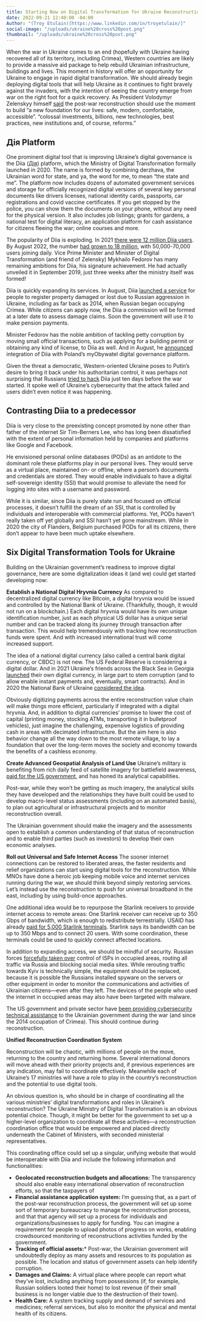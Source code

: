 ```yaml
---
title: Starting Now on Digital Transformation for Ukraine Reconstruction
date: 2022-09-21 12:40:00 -04:00
Author: "(Troy Etulain)[https://www.linkedin.com/in/troyetulain/]"
social-image: "/uploads/ukraine%20cross%20post.png"
thumbnail: "/uploads/ukraine%20cross%20post.png"
---
```


When the war in Ukraine comes to an end (hopefully with Ukraine having recovered all of its territory, including Crimea), Western countries are likely to provide a massive aid package to help rebuild Ukrainian infrastructure, buildings and lives. This moment in history will offer an opportunity for Ukraine to engage in rapid digital transformation. We should already begin deploying digital tools that will help Ukraine as it continues to fight bravely against the invaders, with the intention of seeing the country emerge from war on the right foot for a quick recovery. As President Volodymyr Zelenskyy himself [said](https://www.anews.com.tr/world/2022/07/03/zelensky-calls-for-international-assistance-to-rebuild-ukraine) the post-war reconstruction should use the moment to build “a new foundation for our lives: safe, modern, comfortable, accessible”. “colossal investments, billions, new technologies, best practices, new institutions and, of course, reforms.”

<!--more-->

## Дія Platform

One prominent digital tool that is improving Ukraine’s digital governance is the Diia ([Дія](https://diia.gov.ua/)) platform, which the Ministry of Digital Transformation formally launched in 2020. The name is formed by combining derzhava, the Ukrainian word for state, and ya, the word for me, to mean “the state and me”. The platform now includes dozens of automated government services and storage for officially recognized digital versions of several key personal documents like drivers licenses, national identity cards, passports, car registrations and covid vaccine certificates. If you get stopped by the police, you can show them the documents on your phone, without any need for the physical version. It also includes job listings; grants for gardens, a national test for digital literacy, an application platform for cash assistance for citizens fleeing the war; online courses and more.

The popularity of Diia is exploding. In 2021 [there were 12 million Diia users](https://www.ukrinform.net/rubric-society/3374535-number-of-diia-app-users-has-grown-almost-fivefold-over-year.html). By August 2022, the number [had grown to 18 million](https://twitter.com/FedorovMykhailo/status/1562043296679165952), with 50,000-70,000 users joining daily. Vice Prime Minister and Minister of Digital Transformation (and friend of Zelensky) Mykhailo Fedorov has many remaining ambitions for Diia, his signature achievement. He had actually unveiled it in September 2019, just three weeks after the ministry itself was formed!

Diia is quickly expanding its services. In August, Diia [launched a service](https://babel.ua/en/news/82703-diia-will-accept-applications-for-compensation-for-housing-destroyed-by-the-russians-since-2014) for people to register property damaged or lost due to Russian aggression in Ukraine, including as far back as 2014, when Russian began occupying Crimea. While citizens can apply now, the Diia a commission will be formed at a later date to assess damage claims. Soon the government will use it to make pension payments.

Minister Fedorov has the noble ambition of tackling petty corruption by moving small official transactions, such as applying for a building permit or obtaining any kind of license, to Diia as well. And in August, he [announced](https://www.linkedin.com/in/mykhailo-fedorov-9670b4a3/recent-activity/shares/) integration of Diia with Poland’s myObywatel digital governance platform.

Given the threat a democratic, Western-oriented Ukraine poses to Putin’s desire to bring it back under his authoritarian control, it was perhaps not surprising that Russians [tried to hack](https://babel.ua/ru/news/76723-hakery-nachali-atakovat-i-portal-diya) Diia just ten days before the war started. It spoke well of Ukraine’s cybersecurity that the attack failed and users didn’t even notice it was happening.

## Contrasting Diia to a predecessor

Diia is very close to the preexisting concept promoted by none other than father of the internet Sir Tim-Berners Lee, who has long been dissatisfied with the extent of personal information held by companies and platforms like Google and Facebook.

He envisioned personal online databases (PODs) as an antidote to the dominant role these platforms play in our personal lives. They would serve as a virtual place, maintained on- or offline, where a person’s documents and credentials are stored. They would enable individuals to have a digital self-sovereign identity (SSI) that would promise to alleviate the need for logging into sites with a username and password.

While it is similar, since Diia is purely state run and focused on official processes, it doesn’t fulfill the dream of an SSI, that is controlled by individuals and interoperable with commercial platforms. Yet, PODs haven’t really taken off yet globally and SSI hasn’t yet gone mainstream. While in 2020 the city of Flanders, Belgium purchased PODs for all its citizens, there don’t appear to have been much uptake elsewhere.

## Six Digital Transformation Tools for Ukraine
Building on the Ukrainian government’s readiness to improve digital governance, here are some digitalization ideas it (and we) could get started developing now:

**Establish a National Digital Hryvnia Currency**
As compared to decentralized digital currency like Bitcoin, a digital hryvnia would be issued and controlled by the National Bank of Ukraine. (Thankfully, though, it would not run on a blockchain.) Each digital hryvnia would have its own unique identification number, just as each physical US dollar has a unique serial number and can be tracked along its journey through transaction after transaction. This would help tremendously with tracking how reconstruction funds were spent. And with increased international trust will come increased support.

The idea of a national digital currency (also called a central bank digital currency, or CBDC) is not new. The US Federal Reserve is considering a digital dollar. And in 2021 Ukraine’s friends across the Black Sea in Georgia [launched](https://bm.ge/en/article/fda-m-eleqtrosigareti-usafrtxod-agiara/93146) their own digital currency, in large part to stem corruption (and to allow enable instant payments and, eventually, smart contracts). And in 2020 the National Bank of Ukraine [considered the idea](https://bank.gov.ua/admin_uploads/article/Hartinger_E-Hryvnia_pr_2020-02-21.pdf).

Obviously digitizing payments across the entire reconstruction value chain will make things more efficient, particularly if integrated with a digital hryvnia. And, in addition to digital currencies’ promise to lower the cost of capital (printing money, stocking ATMs, transporting it in bulletproof vehicles), just imagine the challenging, expensive logistics of providing cash in areas with decimated infrastructure. But the aim here is also behavior change all the way down to the most remote village, to lay a foundation that over the long-term moves the society and economy towards the benefits of a cashless economy.

**Create Advanced Geospatial Analysis of Land Use**
Ukraine’s military is benefiting from rich daily feed of satellite imagery for battlefield awareness, [paid for the US government](https://universemagazine.com/en/usa-constantly-provides-ukraine-with-satellite-images/%20%20%20%20%20https:/universemagazine.com/en/usa-constantly-provides-ukraine-with-satellite-images/), and has honed its analytical capabilities.

Post-war, while they won’t be getting as much imagery, the analytical skills they have developed and the relationships they have built could be used to develop macro-level status assessments (including on an automated basis), to plan out agricultural or infrastructural projects and to monitor reconstruction overall.

The Ukrainian government should make the imagery and the assessments open to establish a common understanding of that status of reconstruction and to enable third parties (such as investors) to develop their own economic analyses.

**Roll out Universal and Safe Internet Access**
The sooner internet connections can be restored to liberated areas, the faster residents and relief organizations can start using digital tools for the reconstruction. While MNOs have done a heroic job keeping mobile voice and internet services running during the war, we should think beyond simply restoring services. Let’s instead use the reconstruction to push for universal broadband in the east, including by using build-once approaches.

One additional idea would be to repurpose the Starlink receivers to provide internet access to remote areas: One Starlink receiver can receive up to 350 Gbps of bandwidth, which is enough to redistribute terrestrially. USAID has already [paid for 5,000 Starlink terminals](https://www.washingtonpost.com/politics/2022/04/08/us-quietly-paying-millions-send-starlink-terminals-ukraine-contrary-spacexs-claims/). Starlink says its bandwidth can be up to 350 Mbps and to connect 20 users. With some coordination, these terminals could be used to quickly connect affected locations.

In addition to expanding access, we should be mindful of security. Russian forces [forcefully taken over](https://www.nytimes.com/interactive/2022/08/09/technology/ukraine-internet-russia-censorship.html) control of ISPs in occupied areas, routing all traffic via Russia and blocking social media sites. While rerouting traffic towards Kyiv is technically simple, the equipment should be replaced, because it is possible the Russians installed spyware on the servers or other equipment in order to monitor the communications and activities of Ukrainian citizens—even after they left. The devices of the people who used the internet in occupied areas may also have been targeted with malware.

The US government and private sector have [been providing cybersecurity technical assistance](https://ge.usembassy.gov/protecting-ukraines-internet-access-and-critical-data/) to the Ukrainian government during the war (and since the 2014 occupation of Crimea). This should continue during reconstruction.

**Unified Reconstruction Coordination System**

Reconstruction will be chaotic, with millions of people on the move, returning to the country and returning home. Several international donors will move ahead with their priority projects and, if previous experiences are any indication, may fail to coordinate effectively. Meanwhile each of Ukraine’s 17 ministries will have a role to play in the country’s reconstruction and the potential to use digital tools.

An obvious question is, who should be in charge of coordinating all the various ministries’ digital transformations and roles in Ukraine’s reconstruction? The Ukraine Ministry of Digital Transformation is an obvious potential choice. Though, it might be better for the government to set up a higher-level organization to coordinate all these activities—a reconstruction coordination office that would be empowered and placed directly underneath the Cabinet of Ministers, with seconded ministerial representatives.

This coordinating office could set up a singular, unifying website that would be interoperable with Diia and include the following information and functionalities:
* **Geolocated reconstruction budgets and allocations:** The transparency should also enable easy international observation of reconstruction efforts, so that the taxpayers of
* **Financial assistance application system:** I’m guessing that, as a part of the post-war reconstruction process, the government will set up some sort of temporary bureaucracy to manage the reconstruction process, and that that agency will set up a process for individuals and organizations/businesses to apply for funding. You can imagine a requirement for people to upload photos of progress on works, enabling crowdsourced monitoring of reconstructions activities funded by the government.
* **Tracking of official assets:***  Post-war, the Ukrainian government will undoubtedly deploy as many assets and resources to its population as possible. The location and status of government assets can help identify corruption.
* **Damages and Claims:** A virtual place where people can report what they’ve lost, including anything from possessions (if, for example, Russian soldiers looted their home) to lost revenue (if their small business is no longer viable due to the destruction of their town).
* **Health Care:** A system tracking supply and demand of services and medicines; referral services, but also to monitor the physical and mental health of its citizens.